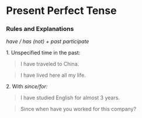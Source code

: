 # Present Perfect Tense

### Rules and Explanations

_have / has (not) + past participate_



1\. Unspecified time in the past:

> I have traveled to China.

> I have lived here all my life.

2\. With _since/for:_

> I have studied English for almost 3 years.

> Since when have you worked for this company?
